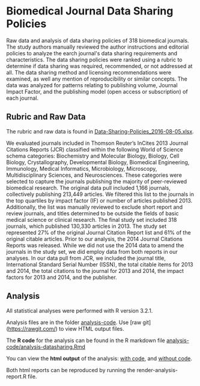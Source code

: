 # Biomedical Journal Data Sharing Policies

Raw data and analysis of data sharing policies of 318 biomedical journals.  The study authors manually reviewed the author instructions and editorial policies to analyze the earch journal's data sharing requirements and characteristics. The data sharing policies were ranked using a rubric to determine if data sharing was required, recommended, or not addressed at all.  The data sharing method and licensing recommendations were examined, as well any mention of reproducibility or similar concepts.  The data was analyzed for patterns relating to publishing volume, Journal Impact Factor, and the publishing model (open access or subscription) of each journal.

## Rubric and Raw Data

The rubric and raw data is found in [Data-Sharing-Policies_2016-08-05.xlsx](Data-Sharing-Policies_2016-08-05.xlsx).

We evaluated journals included in Thomson Reuter’s InCites 2013 Journal Citations Reports (JCR) classified within the following World of Science schema categories: Biochemistry and Molecular Biology, Biology, Cell Biology, Crystallography, Developmental Biology, Biomedical Engineering, Immunology, Medical Informatics, Microbiology, Microscopy, Multidisciplinary Sciences, and Neurosciences. These categories were selected to capture the journals publishing the majority of peer-reviewed biomedical research. The original data pull included 1,166 journals, collectively publishing 213,449 articles. We filtered this list to the journals in the top quartiles by impact factor (IF) or number of articles published 2013. Additionally, the list was manually reviewed to exclude short report and review journals, and titles determined to be outside the fields of basic medical science or clinical research. The final study set included 318 journals, which published 130,330 articles in 2013. The study set represented 27% of the original Journal Citation Report list and 61% of the original citable articles. Prior to our analysis, the 2014 Journal Citations Reports was released. While we did not use the 2014 data to amend the journals in the study set, we did employ data from both reports in our analyses. In our data pull from JCR, we included the journal title, International Standard Serial Number (ISSN), the total citable items for 2013 and 2014, the total citations to the journal for 2013 and 2014, the impact factors for 2013 and 2014, and the publisher.

## Analysis

All statistical analyses were performed with R version 3.2.1. 

Analysis files are in the folder [analysis-code](analysis-code). Use [raw git] (https://rawgit.com/) to view HTML output files. 

The **R code** for the analysis can be found in the R markdown file [analysis-code/analysis-datasharing.Rmd](analysis-code/analysis-datasharing.Rmd)

You can view the **html output** of the analysis: [with code](https://rawgit.com/OHSU-Ontology-Development-Group/DataSharingPolicies/master/analysis-code/analysis-datasharing-withcode.html), and [without code](https://rawgit.com/OHSU-Ontology-Development-Group/DataSharingPolicies/master/analysis-code/analysis-datasharing.html).

Both html reports can be reproduced by running the render-analysis-report.R file.

